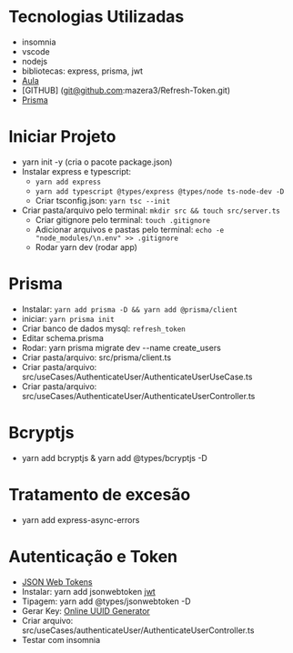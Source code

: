# Tecnologias Utilizadas
- insomnia
- vscode
- nodejs
- bibliotecas: express, prisma, jwt
- [Aula](https://youtu.be/RaweREhpBX8)
- [GITHUB] (git@github.com:mazera3/Refresh-Token.git)
- [Prisma](https://www.prisma.io/)

# Iniciar Projeto
- yarn init -y (cria o pacote package.json)
- Instalar express e typescript:
  - `yarn add express`
  - `yarn add typescript @types/express @types/node ts-node-dev -D`
  - Criar tsconfig.json: `yarn tsc --init`
- Criar pasta/arquivo pelo terminal: `mkdir src && touch src/server.ts` 
  - Criar gitignore pelo terminal: `touch .gitignore`
  - Adicionar arquivos e pastas pelo terminal: `echo -e "node_modules/\n.env" >> .gitignore`
  - Rodar yarn dev (rodar app)

# Prisma
- Instalar: `yarn add prisma -D && yarn add @prisma/client`
- iniciar: `yarn prisma init`
- Criar banco de dados mysql: `refresh_token`
- Editar schema.prisma
- Rodar: yarn prisma migrate dev --name create_users
- Criar pasta/arquivo: src/prisma/client.ts
- Criar pasta/arquivo: src/useCases/AuthenticateUser/AuthenticateUserUseCase.ts
- Criar pasta/arquivo: src/useCases/AuthenticateUser/AuthenticateUserController.ts

# Bcryptjs
- yarn add bcryptjs & yarn add @types/bcryptjs -D

# Tratamento de excesão
- yarn add express-async-errors

# Autenticação e Token
- [JSON Web Tokens](https://jwt.io/)
- Instalar: yarn add jsonwebtoken [jwt](https://www.npmjs.com/package/jsonwebtoken)
- Tipagem: yarn add @types/jsonwebtoken -D
- Gerar Key: [Online UUID Generator](https://www.uuidgenerator.net/)
- Criar arquivo: src/useCases/authenticateUser/AuthenticateUserController.ts
- Testar com insomnia
